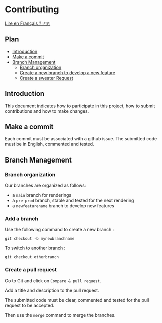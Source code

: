 # Contributing

[Lire en Français ? 🇫🇷](https://github.com/PNS-Conception/cookiefactory-20-21-team-l/blob/master/CONTRIBUTING_FR.md)

## Plan
* [Introduction](#Introduction)
* [Make a commit](#Make-a-commit)
* [Branch Management](#Branch-Management)
  * [Branch organization](#Branch-organization)
  * [Create a new branch to develop a new feature](#Add-a-branch)
  * [Create a sweater Request](#Create-a-pull-request)

## Introduction
This document indicates how to participate in this project, how to submit contributions and how to make changes.

## Make a commit
Each commit must be associated with a github issue. The submitted code must be in English, commented and tested.


## Branch Management
  ### Branch organization
  Our branches are organized as follows: 
  * a `main` branch for renderings
  * a `pre-prod` branch, stable and tested for the next rendering
  * a `newfeaturename` branch to develop new features
  
  ### Add a branch
  Use the following command to create a new branch : 
  
  ```
  git checkout -b mynewbranchname
  ```
  
  To switch to another branch : 
  
  ```
  git checkout otherbranch
  ```
 
  
  ### Create a pull request
  Go to Git and click on `Compare & pull request`.
  
  Add a title and description to the pull request.
  
  The submitted code must be clear, commented and tested for the pull request to be accepted.
  
  Then use the `merge` command to merge the branches.
